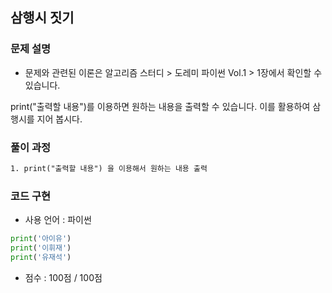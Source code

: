 ## 삼행시 짓기

### 문제 설명

- 문제와 관련된 이론은 알고리즘 스터디 > 도레미 파이썬 Vol.1 > 1장에서 확인할 수 있습니다.

print("출력할 내용")를 이용하면 원하는 내용을 출력할 수 있습니다. 이를 활용하여 삼행시를 지어 봅시다.

### 풀이 과정

```txt
1. print("출력할 내용") 을 이용해서 원하는 내용 출력
```

### 코드 구현
- 사용 언어 : 파이썬

```python
print('아이유')
print('이휘재')
print('유재석')
```

- 점수 : 100점 / 100점
